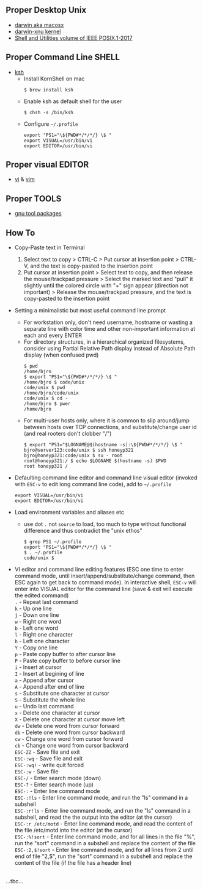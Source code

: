 ## Proper Desktop Unix
* [darwin aka macosx](https://en.wikipedia.org/wiki/Darwin_(operating_system))
* [darwin-xnu kernel](https://github.com/apple/darwin-xnu/blob/master/README.md)
* [Shell and Utilities volume of IEEE POSIX.1-2017](https://pubs.opengroup.org/onlinepubs/9699919799/)

## Proper Command Line SHELL
* [ksh](https://en.wikipedia.org/wiki/KornShell)
   * Install KornShell on mac
      ```
      $ brew install ksh
      ```
   * Enable ksh as default shell for the user
      ```
      $ chsh -s /bin/ksh
      ```
   * Configure `~/.profile`
      ```
      export "PS1="\${PWD#*/*/*/} \$ "
      export VISUAL=/usr/bin/vi
      export EDITOR=/usr/bin/vi
      ```
## Proper visual EDITOR
* [vi](https://en.wikipedia.org/wiki/Vi) & [vim](https://en.wikipedia.org/wiki/Vim_(text_editor))

## Proper TOOLS
* [gnu tool packages](https://www.gnu.org/software/software.html)

## How To

* Copy-Paste text in Terminal
   1. Select text to copy > CTRL-C > Put cursor at insertion point > CTRL-V, and the text is copy-pasted to the insertion point
   1. Put cursor at insertion point > Select text to copy, and then release the mouse/trackpad pressure > Select the marked text and "pull" it slightly until the colored circle with "+" sign appear (direction not important) > Release the mouse/trackpad pressure, and the text is copy-pasted to the insertion point

* Setting a minimalistic but most useful command line prompt
   * For workstation only, don't need username, hostname or wasting a separate line with color time and other non-important information at each and every ENTER
   * For directory structures, in a hierarchical organized filesystems, consider using Partial Relative Path display instead of Absolute Path display (when confused pwd)
      ```
      $ pwd
      /home/bjro
      $ export "PS1="\${PWD#*/*/*/} \$ "
      /home/bjro $ code/unix
      code/unix $ pwd
      /home/bjro/code/unix
      code/unix $ cd -
      /home/bjro $ pwer
      /home/bjro
      ```
   * For multi-user hosts only, where it is common to slip around/jump between hosts over TCP connections, and substitute/change user id (and real rooters don't clobber "/")
      ```
      $ export "PS1="$LOGNAME@$(hostname -s):\${PWD#*/*/*/} \$ "
      bjro@server123:code/unix $ ssh honeyp321
      bjro@honeyp321:code/unix $ su - root
      root@honeyp321:/ $ echo $LOGNAME $(hostname -s) $PWD
      root honeyp321 /
      ```

* Defaulting command line editor and command line visual editor (invoked with `ESC-v` to edit long command line code), add to `~/.profile`
   ```
   export VISUAL=/usr/bin/vi
   export EDITOR=/usr/bin/vi
   ```

* Load environment variables and aliases etc
   * use dot `.` not `source` to load, too much to type without functional difference and thus contradict the "unix ethos"
      ```
      $ grep PS1 ~/.profile
      export "PS1="\${PWD#*/*/*/} \$ "
      $ . ~/.profile
      code/unix $
      ```

* VI editor and command line editing features (ESC one time to enter command mode, until insert/append/substitute/change command, then ESC again to get back to command mode). In interactive shell, `ESC-v` will enter into VISUAL editor for the command line (save & exit will execute the edited command)<br>
`.` - Repeat last command<br>
`k` - Up one line<br>
`j` - Down one line<br>
`w` - Right one word<br>
`b` - Left one word<br>
`l` - Right one character<br>
`h` - Left one character<br>
`Y` - Copy one line<br>
`p` - Paste copy buffer to after cursor line<br>
`P` - Paste copy buffer to before cursor line<br>
`i` - Insert at cursor<br>
`I` - Insert at begining of line<br>
`a` - Append after cursor<br>
`A` - Append after end of line<br>
`s` - Substitute one character at cursor<br>
`S` - Substitute the whole line<br>
`u` - Undo last command<br>
`x` - Delete one character at cursor<br>
`X` - Delete one character at cursor move left<br>
`dw` - Delete one word from cursor forward<br>
`db` - Delete one word from cursor backward<br>
`cw` - Change one word from cursor forward<br>
`cb` - Change one word from cursor backward<br>
`ESC-ZZ` - Save file and exit<br>
`ESC-:wq` - Save file and exit<br>
`ESC-:wq!` - write quit forced<br>
`ESC-:w` - Save file<br>
`ESC-/` - Enter search mode (down)<br>
`ESC-?` - Enter search mode (up)<br>
`ESC-:` - Enter line command mode<br>
`ESC-:!ls` - Enter line command mode, and run the "ls" command in a subshell<br>
`ESC-:r!ls` - Enter line command mode, and run the "ls" command in a subshell, and read the the output into the editor (at the cursor)<br>
`ESC-:r /etc/motd` - Enter line command mode, and read the content of the file /etc/motd into the editor (at the cursor)<br>
`ESC-:%!sort` - Enter line command mode, and for all lines in the file "%", run the "sort" command in a subshell and replace the content of the file<br>
`ESC-:2,$!sort` - Enter line command mode, and for all lines from 2 until end of file "2,$", run the "sort" command in a subshell and replace the content of the file (if the file has a header line)<br>
<br>
...tbc...

